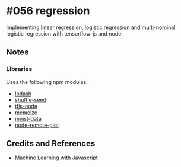 # #056 regression

Implementing linear regression, logistic regression and multi-nominal logistic regression with tensorflow-js and node.

## Notes

### Libraries

Uses the following npm modules:

* [lodash](https://www.npmjs.com/package/lodash)
* [shuffle-seed](https://www.npmjs.com/package/shuffle-seed)
* [tfjs-node](https://www.npmjs.com/package/@tensorflow/tfjs-node)
* [memoize](https://www.npmjs.com/package/memoize)
* [mnist-data](https://www.npmjs.com/package/mnist-data)
* [node-remote-plot](https://www.npmjs.com/package/node-remote-plot)

## Credits and References

* [Machine Learning with Javascript](https://www.udemy.com/machine-learning-with-javascript/learn/v4/overview)
